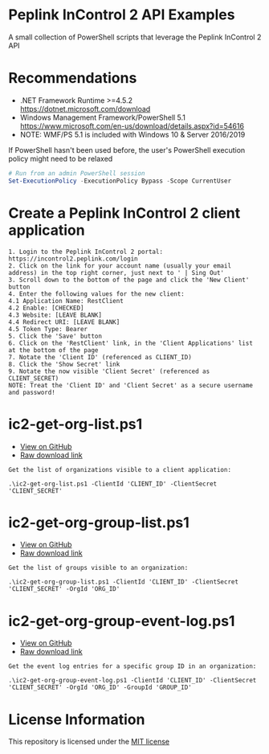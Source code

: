 # Peplink InControl 2 API Examples
A small collection of PowerShell scripts that leverage the Peplink InControl 2 API
    
# Recommendations
* .NET Framework Runtime >=4.5.2 https://dotnet.microsoft.com/download
* Windows Management Framework/PowerShell 5.1 https://www.microsoft.com/en-us/download/details.aspx?id=54616
* NOTE: WMF/PS 5.1 is included with Windows 10 & Server 2016/2019
  
If PowerShell hasn't been used before, the user's PowerShell execution policy might need to be relaxed
```powershell
# Run from an admin PowerShell session
Set-ExecutionPolicy -ExecutionPolicy Bypass -Scope CurrentUser
```
  
# Create a Peplink InControl 2 client application
```
1. Login to the Peplink InControl 2 portal: https://incontrol2.peplink.com/login
2. Click on the link for your account name (usually your email address) in the top right corner, just next to ' | Sing Out'
3. Scroll down to the bottom of the page and click the 'New Client' button
4. Enter the following values for the new client:
4.1 Application Name: RestClient
4.2 Enable: [CHECKED]
4.3 Website: [LEAVE BLANK]
4.4 Redirect URI: [LEAVE BLANK]
4.5 Token Type: Bearer
5. Click the 'Save' button
6. Click on the 'RestClient' link, in the 'Client Applications' list at the bottom of the page
7. Notate the 'Client ID' (referenced as CLIENT_ID)
8. Click the 'Show Secret' link
9. Notate the now visible 'Client Secret' (referenced as CLIENT_SECRET)
NOTE: Treat the 'Client ID' and 'Client Secret' as a secure username and password!
```
  
# ic2-get-org-list.ps1
* [View on GitHub](https://github.com/dt-orion/peplink-ic2-api/blob/master/ic2-get-org-list.ps1)
* [Raw download link](https://github.com/dt-orion/peplink-ic2-api/raw/master/ic2-get-org-list.ps1)
```
Get the list of organizations visible to a client application:

.\ic2-get-org-list.ps1 -ClientId 'CLIENT_ID' -ClientSecret 'CLIENT_SECRET'
```
  
# ic2-get-org-group-list.ps1
* [View on GitHub](https://github.com/dt-orion/peplink-ic2-api/blob/master/ic2-get-org-group-list.ps1)
* [Raw download link](https://github.com/dt-orion/peplink-ic2-api/raw/master/ic2-get-org-group-list.ps1)
```
Get the list of groups visible to an organization:

.\ic2-get-org-group-list.ps1 -ClientId 'CLIENT_ID' -ClientSecret 'CLIENT_SECRET' -OrgId 'ORG_ID'
```
  
# ic2-get-org-group-event-log.ps1
* [View on GitHub](https://github.com/dt-orion/peplink-ic2-api/blob/master/ic2-get-org-group-event-log.ps1)
* [Raw download link](https://github.com/dt-orion/peplink-ic2-api/raw/master/ic2-get-org-group-event-log.ps1)
```
Get the event log entries for a specific group ID in an organization:

.\ic2-get-org-group-event-log.ps1 -ClientId 'CLIENT_ID' -ClientSecret 'CLIENT_SECRET' -OrgId 'ORG_ID' -GroupId 'GROUP_ID'
```
  
# License Information
This repository is licensed under the [MIT license](https://github.com/dt-orion/peplink-ic2-api/blob/master/LICENSE)